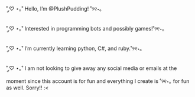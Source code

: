   ˚ ༘♡ ⋆｡˚ Hello, I’m @PlushPudding! ˚୨୧⋆｡
  
  ˚ ༘♡ ⋆｡˚ Interested in programming bots and possibly games!˚୨୧⋆｡

  ˚ ༘♡ ⋆｡˚ I’m currently learning python, C#, and ruby.˚୨୧⋆｡

 ˚ ༘♡ ⋆｡˚ I am not looking to give away any social media or emails at the moment since this account 
        is for fun and everything I create is ˚୨୧⋆｡ for fun as well. Sorry!! :< 

<!---
PlushPudding/PlushPudding is a ✨ special ✨ repository because its `README.md` (this file) appears on your GitHub profile.
You can click the Preview link to take a look at your changes.
--->
